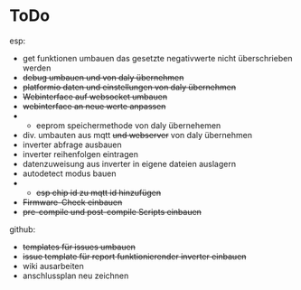 # ToDo

esp:
- get funktionen umbauen das gesetzte negativwerte nicht überschrieben werden
- ~~debug umbauen und von daly übernehmen~~
- ~~platformio daten und einstellungen von daly übernehmen~~
- ~~Webinterface auf websocket umbauen~~
- ~~webinterface an neue werte anpassen~~
- - eeprom speichermethode von daly übernehemen
- div. umbauten aus mqtt ~~und webserver~~ von daly übernehmen
- inverter abfrage ausbauen
- inverter reihenfolgen eintragen
- datenzuweisung aus inverter in eigene dateien auslagern
- autodetect modus bauen
- - ~~esp chip id zu mqtt id hinzufügen~~
- ~~Firmware-Check einbauen~~
- ~~pre-compile und post-compile Scripts einbauen~~

github:
- ~~templates für issues umbauen~~
- ~~issue template für report funktionierender inverter einbauen~~
- wiki ausarbeiten
- anschlussplan neu zeichnen
